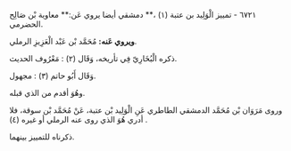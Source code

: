 ٦٧٢١ - تمييز الْوَلِيد بن عتبة (١) ،** دمشقي أيضا يروي عَن:** معاوية بْن صَالِح الحضرمي.

**ويروي عَنه:** مُحَمَّد بْن عَبْد الْعَزِيزِ الرملي.

ذكره الْبُخَارِيّ فِي تأريخه، وَقَال (٢) : مَعْرُوف الحديث.

وَقَال أَبُو حاتم (٣) : مجهول.

وهُوَ أقدم من الذي قبله.

وروى مَرَوَان بْن مُحَمَّد الدمشقي الطاطري عَنِ الْوَلِيد بْن عتبة، عَنْ مُحَمَّد بْن سوقة، فلا أدري هُوَ الذي روى عنه الرملي أو غيره (٤) .

ذكرناه للتمييز بينهما.